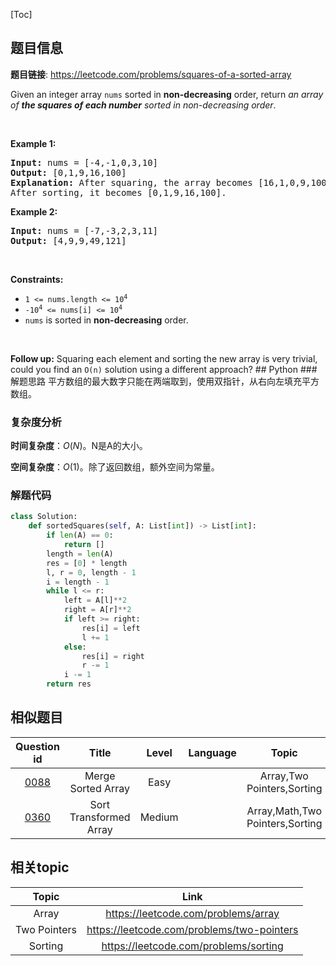 [Toc]
## 题目信息
**题目链接**: https://leetcode.com/problems/squares-of-a-sorted-array
<p>Given an integer array <code>nums</code> sorted in <strong>non-decreasing</strong> order, return <em>an array of <strong>the squares of each number</strong> sorted in non-decreasing order</em>.</p>

<p>&nbsp;</p>
<p><strong>Example 1:</strong></p>

<pre>
<strong>Input:</strong> nums = [-4,-1,0,3,10]
<strong>Output:</strong> [0,1,9,16,100]
<strong>Explanation:</strong> After squaring, the array becomes [16,1,0,9,100].
After sorting, it becomes [0,1,9,16,100].
</pre>

<p><strong>Example 2:</strong></p>

<pre>
<strong>Input:</strong> nums = [-7,-3,2,3,11]
<strong>Output:</strong> [4,9,9,49,121]
</pre>

<p>&nbsp;</p>
<p><strong>Constraints:</strong></p>

<ul>
	<li><code><span>1 &lt;= nums.length &lt;= </span>10<sup>4</sup></code></li>
	<li><code>-10<sup>4</sup> &lt;= nums[i] &lt;= 10<sup>4</sup></code></li>
	<li><code>nums</code> is sorted in <strong>non-decreasing</strong> order.</li>
</ul>

<p>&nbsp;</p>
<strong>Follow up:</strong> Squaring each element and sorting the new array is very trivial, could you find an <code>O(n)</code> solution using a different approach?
## Python
### 解题思路
平方数组的最大数字只能在两端取到，使用双指针，从右向左填充平方数组。

### 复杂度分析
**时间复杂度**：$O(N)$。N是A的大小。

**空间复杂度**：$O(1)$。除了返回数组，额外空间为常量。

### 解题代码
```python
class Solution:
    def sortedSquares(self, A: List[int]) -> List[int]:
        if len(A) == 0:
            return []
        length = len(A)
        res = [0] * length
        l, r = 0, length - 1
        i = length - 1
        while l <= r:
            left = A[l]**2
            right = A[r]**2
            if left >= right:
                res[i] = left
                l += 1
            else:
                res[i] = right 
                r -= 1
            i -= 1
        return res
```


## 相似题目
Question id | Title | Level | Language | Topic | AcRate
:-----------:|:-----:|:-----:|:--------:|:-----:|:------:
[0088](https://leetcode.com/problems/merge-sorted-array) | Merge Sorted Array | Easy |  | Array,Two Pointers,Sorting | 41.4%
[0360](https://leetcode.com/problems/sort-transformed-array) | Sort Transformed Array | Medium |  | Array,Math,Two Pointers,Sorting | 50.8%
## 相关topic
Topic | Link
:-----:|:----:
Array | https://leetcode.com/problems/array
Two Pointers | https://leetcode.com/problems/two-pointers
Sorting | https://leetcode.com/problems/sorting